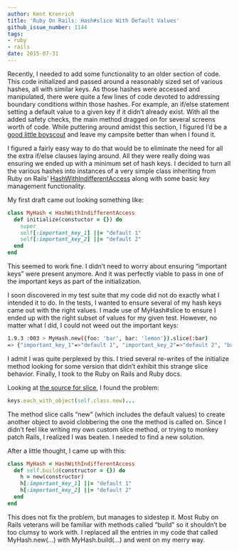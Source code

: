 ```yaml
---
author: Kent Krenrich
title: 'Ruby On Rails: Hash#slice With Default Values'
github_issue_number: 1144
tags:
- ruby
- rails
date: 2015-07-31
---
```


Recently, I needed to add some functionality to an older section of code. This code initialized and passed around a reasonably sized set of various hashes, all with similar keys. As those hashes were accessed and manipulated, there were quite a few lines of code devoted to addressing boundary conditions within those hashes. For example, an if/else statement setting a default value to a given key if it didn’t already exist. With all the added safety checks, the main method dragged on for several screens worth of code. While puttering around amidst this section, I figured I’d be a [good little boyscout](http://programmer.97things.oreilly.com/wiki/index.php/The_Boy_Scout_Rule) and leave my campsite better than when I found it.

I figured a fairly easy way to do that would be to eliminate the need for all the extra if/else clauses laying around. All they were really doing was ensuring we ended up with a minimum set of hash keys. I decided to turn all the various hashes into instances of a very simple class inheriting from Ruby on Rails’ [HashWithIndifferentAccess](http://api.rubyonrails.org/classes/ActiveSupport/HashWithIndifferentAccess.html) along with some basic key management functionality.

My first draft came out looking something like:

```ruby
class MyHash < HashWithIndifferentAccess
  def initialize(constuctor = {}) do
    super
    self[:important_key_1] ||= "default 1"
    self[:important_key_2] ||= "default 2"
  end
end
```

This seemed to work fine. I didn’t need to worry about ensuring “important keys” were present anymore. And it was perfectly viable to pass in one of the important keys as part of the initialization.

I soon discovered in my test suite that my code did not do exactly what I intended it to do. In the tests, I wanted to ensure several of my hash keys came out with the right values. I made use of MyHash#slice to ensure I ended up with the right subset of values for my given test. However, no matter what I did, I could not weed out the important keys:

```bash
1.9.3 :003 > MyHash.new({foo: 'bar', bar: 'lemon'}).slice(:bar)
=> {"important_key_1"=>"default 1", "important_key_2"=>"default 2", "bar"=>"lemon"}
```

I admit I was quite perplexed by this. I tried several re-writes of the initialize method looking for some version that didn’t exhibit this strange slice behavior. Finally, I took to the Ruby on Rails and Ruby docs.

Looking at [the source for slice](http://api.rubyonrails.org/classes/Hash.html#method-i-slice), I found the problem:

```ruby
keys.each_with_object(self.class.new)...
```

The method slice calls “new” (which includes the default values) to create another object to avoid clobbering the one the method is called on. Since I didn’t feel like writing my own custom slice method, or trying to monkey patch Rails, I realized I was beaten. I needed to find a new solution.

After a little thought, I came up with this:

```ruby
class MyHash < HashWithIndifferentAccess
  def self.build(constructor = {}) do
    h = new(constructor)
    h[:important_key_1] ||= "default 1"
    h[:important_key_2] ||= "default 2"
  end
end
```

This does not fix the problem, but manages to sidestep it. Most Ruby on Rails veterans will be familiar with methods called “build” so it shouldn’t be too clumsy to work with. I replaced all the entries in my code that called MyHash.new(...) with MyHash.build(...) and went on my merry way.
